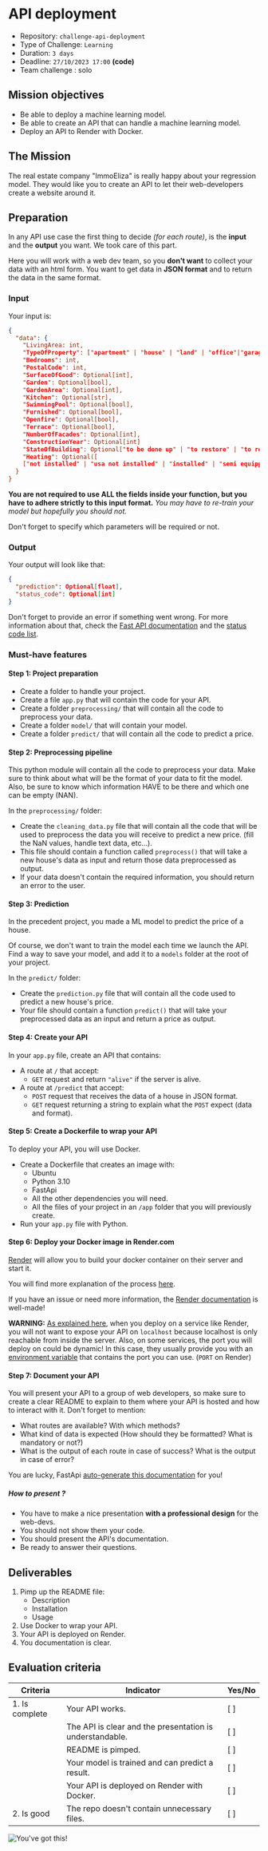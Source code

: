 # API deployment

- Repository: `challenge-api-deployment`
- Type of Challenge: `Learning`
- Duration: `3 days`
- Deadline: `27/10/2023 17:00` **(code)**
- Team challenge : solo 

## Mission objectives

- Be able to deploy a machine learning model.
- Be able to create an API that can handle a machine learning model.
- Deploy an API to Render with Docker.

## The Mission

The real estate company "ImmoEliza" is really happy about your regression model. 
They would like you to create an API to let their web-developers create a website around it.

## Preparation

In any API use case the first thing to decide _(for each route)_, is the **input** and the **output** you want.
We took care of this part.

Here you will work with a web dev team, so you **don't want** to collect your data with an html form.
You want to get data in **JSON format** and to return the data in the same format.

### Input

Your input is:

```json
{
  "data": {
    "LivingArea: int,
    "TypeOfProperty": ["apartment" | "house" | "land" | "office"|"garage"|"industry" | "business" |"other"]
    "Bedrooms": int,
    "PostalCode": int,
    "SurfaceOfGood": Optional[int],
    "Garden": Optional[bool],
    "GardenArea": Optional[int],
    "Kitchen": Optional[str],
    "SwimmingPool": Optional[bool],
    "Furnished": Optional[bool],
    "Openfire": Optional[bool],
    "Terrace": Optional[bool],
    "NumberOfFacades": Optional[int],
    "ConstructionYear": Optional[int]
    "StateOfBuilding": Optional["to be done up" | "to restore" | "to renovate" | "good" | "just renovated" | "as new"],
    "Heating": Optional([
    ["not installed" | "usa not installed" | "installed" | "semi equipped" | "usa installed" | "usa semi equipped" |"hyper equipped" |"usa hyper equipped" ]])
  }
}
```
**You are not required to use ALL the fields inside your function, but you have to adhere strictly to this input format.**
*You may have to re-train your model but hopefully you should not.*

Don't forget to specify which parameters will be required or not.

### Output

Your output will look like that:

```json
{
  "prediction": Optional[float],
  "status_code": Optional[int]
}
```


Don't forget to provide an error if something went wrong. For more information about that, check the [Fast API documentation](https://fastapi.tiangolo.com/tutorial/handling-errors/) and the [status code list](https://developer.mozilla.org/en-US/docs/Web/HTTP/Status).


### Must-have features

#### Step 1: Project preparation

- Create a folder to handle your project.
- Create a file `app.py` that will contain the code for your API.
- Create a folder `preprocessing/` that will contain all the code to preprocess your data.
- Create a folder `model/` that will contain your model.
- Create a folder `predict/` that will contain all the code to predict a price.

#### Step 2: Preprocessing pipeline

This python module will contain all the code to preprocess your data. Make sure to think about what will be the format of your data to fit the model.
Also, be sure to know which information HAVE to be there and which one can be empty (NAN).

In the `preprocessing/` folder:

- Create the `cleaning_data.py` file that will contain all the code that will be used to preprocess the data you will receive to predict a new price. (fill the NaN values, handle text data, etc...).
- This file should contain a function called `preprocess()` that will take a new house's data as input and return those data preprocessed as output.
- If your data doesn't contain the required information, you should return an error to the user.

#### Step 3: Prediction

In the precedent project, you made a ML model to predict the price of a house.

Of course, we don't want to train the model each time we launch the API. Find a way to save your model, and add it to a `models` folder at the root of your project.

In the `predict/` folder:

- Create the `prediction.py` file that will contain all the code used to predict a new house's price.
- Your file should contain a function `predict()` that will take your preprocessed data as an input and return a price as output.

#### Step 4: Create your API

In your `app.py` file, create an API that contains:

- A route at `/` that accept:
  - `GET` request and return `"alive"` if the server is alive.
- A route at `/predict` that accept:
  - `POST` request that receives the data of a house in JSON format.
  - `GET` request returning a string to explain what the `POST` expect (data and format).

#### Step 5: Create a Dockerfile to wrap your API

To deploy your API, you will use Docker.

- Create a Dockerfile that creates an image with:
  - Ubuntu
  - Python 3.10
  - FastApi
  - All the other dependencies you will need.
  - All the files of your project in an `/app` folder that you will previously create.
- Run your `app.py` file with Python.

#### Step 6: Deploy your Docker image in Render.com

[Render](https://render.com/) will allow you to build your docker container on their server and start it.

You will find more explanation of the process [here](../../5.deployment/4.hosting_services/render.md).

If you have an issue or need more information, the [Render documentation](https://render.com/docs/docker) is well-made!

**WARNING:** [As explained here](../../5.deployment/4.Web_Application), when you deploy on a service like Render, you will not want to expose your API on `localhost` because localhost is only reachable from inside the server. Also, on some services, the port you will deploy on could be dynamic! In this case, they usually provide you with an [environment variable](https://www.askpython.com/python/environment-variables-in-python) that contains the port you can use. (`PORT` on Render)

#### Step 7: Document your API

You will present your API to a group of web developers, so make sure to create a clear README to explain to them where your API is hosted and how to interact with it. Don't forget to mention:

- What routes are available? With which methods?
- What kind of data is expected (How should they be formatted? What is mandatory or not?)
- What is the output of each route in case of success? What is the output in case of error?

You are lucky, FastApi [auto-generate this documentation](https://fastapi.tiangolo.com/features/#automatic-docs) for you!

##### How to present ?

- You have to make a nice presentation **with a professional design** for the web-devs.
- You should not show them your code.
- You should present the API's documentation.
- Be ready to answer their questions.

## Deliverables

1. Pimp up the README file:
   - Description
   - Installation
   - Usage
2. Use Docker to wrap your API.
3. Your API is deployed on Render.
4. You documentation is clear.

## Evaluation criteria

| Criteria       | Indicator                                                | Yes/No |
| -------------- | -------------------------------------------------------- | ------ |
| 1. Is complete | Your API works.                                          | [ ]    |
|                | The API is clear and the presentation is understandable. | [ ]    |
|                | README is pimped.                                        | [ ]    |
|                | Your model is trained and can predict a result.          | [ ]    |
|                | Your API is deployed on Render with Docker.              | [ ]    |
| 2. Is good     | The repo doesn't contain unnecessary files.              | [ ]    |

![You've got this!](https://media.giphy.com/media/YSTLV9MkR248Qvxjz3/giphy.gif)
